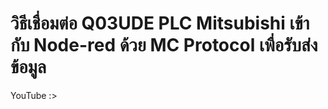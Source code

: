 # วิธีเชื่อมต่อ Q03UDE PLC Mitsubishi เข้ากับ Node-red ด้วย MC Protocol เพื่อรับส่งข้อมูล

YouTube :> 
